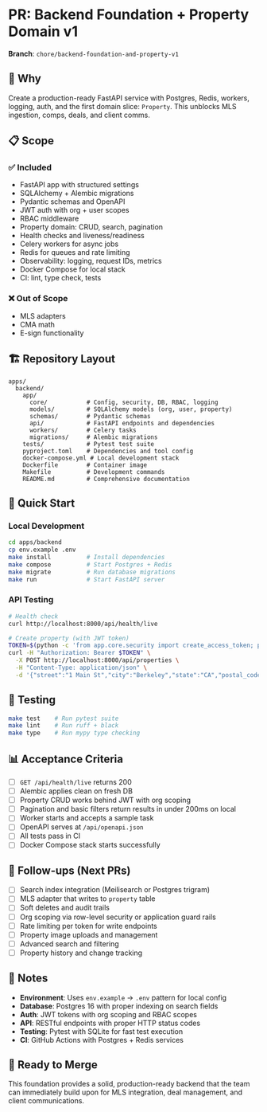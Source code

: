 # PR: Backend Foundation + Property Domain v1

**Branch**: `chore/backend-foundation-and-property-v1`

## 🎯 Why

Create a production-ready FastAPI service with Postgres, Redis, workers, logging, auth, and the first domain slice: `Property`. This unblocks MLS ingestion, comps, deals, and client comms.

## 📋 Scope

### ✅ Included
- FastAPI app with structured settings
- SQLAlchemy + Alembic migrations
- Pydantic schemas and OpenAPI
- JWT auth with org + user scopes
- RBAC middleware
- Property domain: CRUD, search, pagination
- Health checks and liveness/readiness
- Celery workers for async jobs
- Redis for queues and rate limiting
- Observability: logging, request IDs, metrics
- Docker Compose for local stack
- CI: lint, type check, tests

### ❌ Out of Scope
- MLS adapters
- CMA math
- E-sign functionality

## 🏗️ Repository Layout

```
apps/
  backend/
    app/
      core/           # Config, security, DB, RBAC, logging
      models/         # SQLAlchemy models (org, user, property)
      schemas/        # Pydantic schemas
      api/            # FastAPI endpoints and dependencies
      workers/        # Celery tasks
      migrations/     # Alembic migrations
    tests/            # Pytest test suite
    pyproject.toml    # Dependencies and tool config
    docker-compose.yml # Local development stack
    Dockerfile        # Container image
    Makefile          # Development commands
    README.md         # Comprehensive documentation
```

## 🚀 Quick Start

### Local Development
```bash
cd apps/backend
cp env.example .env
make install          # Install dependencies
make compose          # Start Postgres + Redis
make migrate          # Run database migrations
make run              # Start FastAPI server
```

### API Testing
```bash
# Health check
curl http://localhost:8000/api/health/live

# Create property (with JWT token)
TOKEN=$(python -c 'from app.core.security import create_access_token; print(create_access_token("dev","org-dev",["read:property","write:property"]))')
curl -H "Authorization: Bearer $TOKEN" \
  -X POST http://localhost:8000/api/properties \
  -H "Content-Type: application/json" \
  -d '{"street":"1 Main St","city":"Berkeley","state":"CA","postal_code":"94704"}'
```

## 🧪 Testing

```bash
make test    # Run pytest suite
make lint    # Run ruff + black
make type    # Run mypy type checking
```

## 📊 Acceptance Criteria

- [ ] `GET /api/health/live` returns 200
- [ ] Alembic applies clean on fresh DB
- [ ] Property CRUD works behind JWT with org scoping
- [ ] Pagination and basic filters return results in under 200ms on local
- [ ] Worker starts and accepts a sample task
- [ ] OpenAPI serves at `/api/openapi.json`
- [ ] All tests pass in CI
- [ ] Docker Compose stack starts successfully

## 🔄 Follow-ups (Next PRs)

- [ ] Search index integration (Meilisearch or Postgres trigram)
- [ ] MLS adapter that writes to `property` table
- [ ] Soft deletes and audit trails
- [ ] Org scoping via row-level security or application guard rails
- [ ] Rate limiting per token for write endpoints
- [ ] Property image uploads and management
- [ ] Advanced search and filtering
- [ ] Property history and change tracking

## 📝 Notes

- **Environment**: Uses `env.example` → `.env` pattern for local config
- **Database**: Postgres 16 with proper indexing on search fields
- **Auth**: JWT tokens with org scoping and RBAC scopes
- **API**: RESTful endpoints with proper HTTP status codes
- **Testing**: Pytest with SQLite for fast test execution
- **CI**: GitHub Actions with Postgres + Redis services

## 🎉 Ready to Merge

This foundation provides a solid, production-ready backend that the team can immediately build upon for MLS integration, deal management, and client communications.
